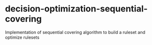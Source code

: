 # decision-optimization-sequential-covering
Implementation of sequential covering algorithm to build a ruleset and optimize rulesets
